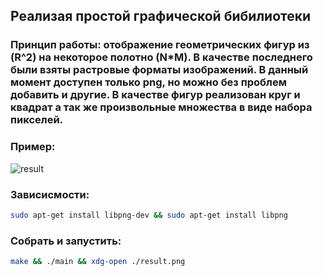 ## Реализая простой графической бибилиотеки
### Принцип работы: отображение геометрических фигур из (R^2) на некоторое полотно (N*M). В качестве последнего были взяты растровые форматы изображений. В данный момент доступен только png, но можно без проблем добавить и другие. В качестве фигур реализован круг и квадрат а так же произвольные множества в виде набора пикселей.
### Пример:
![result]()
### Зависисмости:
```bash
sudo apt-get install libpng-dev && sudo apt-get install libpng
```
### Cобрать и запустить:
```bash
make && ./main && xdg-open ./result.png
```
